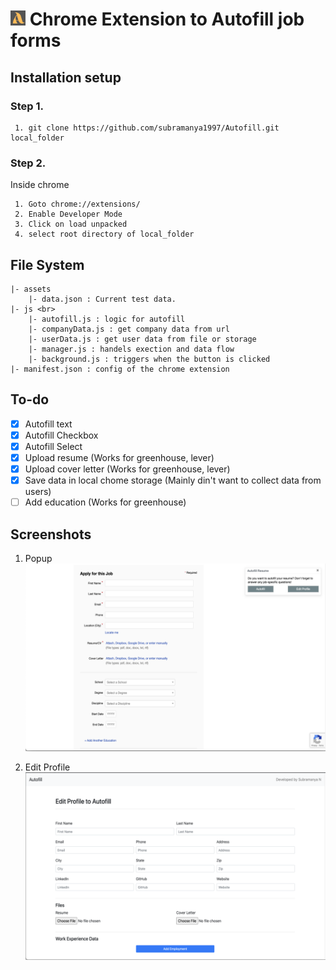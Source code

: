 # <img src="img/logo_128x128.png" alt="logo" style="width:24px;"/> Chrome Extension to Autofill job forms

## Installation setup 
### Step 1.
```
 1. git clone https://github.com/subramanya1997/Autofill.git local_folder
```
### Step 2.
Inside chrome
```
 1. Goto chrome://extensions/
 2. Enable Developer Mode
 3. Click on load unpacked
 4. select root directory of local_folder
```

## File System
```
|- assets
    |- data.json : Current test data. 
|- js <br>
    |- autofill.js : logic for autofill
    |- companyData.js : get company data from url
    |- userData.js : get user data from file or storage
    |- manager.js : handels exection and data flow
    |- background.js : triggers when the button is clicked
|- manifest.json : config of the chrome extension  
```

## To-do
* [x] Autofill text
* [x] Autofill Checkbox
* [x] Autofill Select
* [x] Upload resume (Works for greenhouse, lever)
* [x] Upload cover letter (Works for greenhouse, lever)
* [x] Save data in local chome storage (Mainly din't want to collect data from users)
* [ ] Add education (Works for greenhouse)<br>

## Screenshots

1. Popup
![Popup](img/popup.png)

2. Edit Profile
![Edit profile](img/editprofile.png)